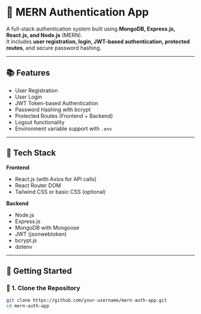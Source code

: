 # 🔐 MERN Authentication App

A full-stack authentication system built using **MongoDB, Express.js, React.js, and Node.js** (MERN).  
It includes **user registration, login, JWT-based authentication, protected routes**, and secure password hashing.

---

## 📚 Features

- User Registration
- User Login
- JWT Token-based Authentication
- Password Hashing with bcrypt
- Protected Routes (Frontend + Backend)
- Logout functionality
- Environment variable support with `.env`

---

## 🧱 Tech Stack

**Frontend**  
- React.js (with Axios for API calls)  
- React Router DOM  
- Tailwind CSS or basic CSS (optional)

**Backend**  
- Node.js  
- Express.js  
- MongoDB with Mongoose  
- JWT (jsonwebtoken)  
- bcrypt.js  
- dotenv

---

## 🚀 Getting Started

### 🔧 1. Clone the Repository

```bash
git clone https://github.com/your-username/mern-auth-app.git
cd mern-auth-app
